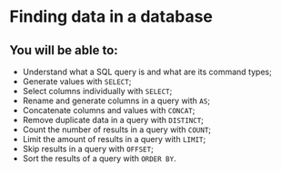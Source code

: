 # Finding data in a database

## You will be able to:

- Understand what a SQL query is and what are its command types;
- Generate values ​​with `SELECT`;
- Select columns individually with `SELECT`;
- Rename and generate columns in a query with `AS`;
- Concatenate columns and values ​​with `CONCAT`;
- Remove duplicate data in a query with `DISTINCT`;
- Count the number of results in a query with `COUNT`;
- Limit the amount of results in a query with `LIMIT`;
- Skip results in a query with `OFFSET`;
- Sort the results of a query with `ORDER BY`.